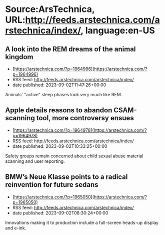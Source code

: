 # Source:ArsTechnica, URL:http://feeds.arstechnica.com/arstechnica/index/, language:en-US

## A look into the REM dreams of the animal kingdom
 - [https://arstechnica.com/?p=1964996](https://arstechnica.com/?p=1964996)
 - RSS feed: http://feeds.arstechnica.com/arstechnica/index/
 - date published: 2023-09-02T11:47:26+00:00

Animals' "active" sleep phases look very much like REM.

## Apple details reasons to abandon CSAM-scanning tool, more controversy ensues
 - [https://arstechnica.com/?p=1964978](https://arstechnica.com/?p=1964978)
 - RSS feed: http://feeds.arstechnica.com/arstechnica/index/
 - date published: 2023-09-02T10:33:25+00:00

Safety groups remain concerned about child sexual abuse material scanning and user reporting.

## BMW’s Neue Klasse points to a radical reinvention for future sedans
 - [https://arstechnica.com/?p=1965050](https://arstechnica.com/?p=1965050)
 - RSS feed: http://feeds.arstechnica.com/arstechnica/index/
 - date published: 2023-09-02T08:30:24+00:00

Innovations making it to production include a full-screen heads-up display and e-ink.

